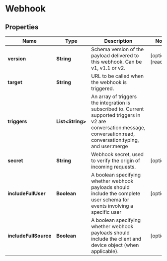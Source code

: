 

# Webhook

## Properties

Name | Type | Description | Notes
------------ | ------------- | ------------- | -------------
**version** | **String** | Schema version of the payload delivered to this webhook. Can be v1, v1.1 or v2. |  [optional] [readonly]
**target** | **String** | URL to be called when the webhook is triggered. | 
**triggers** | **List&lt;String&gt;** | An array of triggers the integration is subscribed to. Current supported triggers in v2 are conversation:message, conversation:read, conversation:typing, and user:merge | 
**secret** | **String** | Webhook secret, used to verify the origin of incoming requests. |  [optional]
**includeFullUser** | **Boolean** | A boolean specifying whether webhook payloads should include the complete user schema for events involving a specific user |  [optional]
**includeFullSource** | **Boolean** | A boolean specifying whether webhook payloads should include the client and device object (when applicable). |  [optional]




